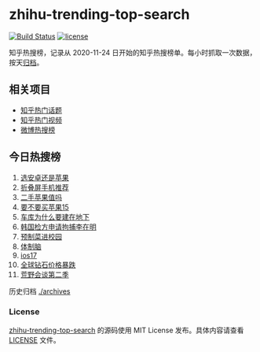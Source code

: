 # zhihu-trending-top-search

[![Build Status](https://github.com/justjavac/zhihu-trending-top-search/workflows/ci/badge.svg?branch=main)](https://github.com/justjavac/zhihu-trending-top-search/actions)
[![license](https://img.shields.io/github/license/justjavac/zhihu-trending-top-search)](https://github.com/justjavac/zhihu-trending-top-search/blob/main/LICENSE)

知乎热搜榜，记录从 2020-11-24 日开始的知乎热搜榜单。每小时抓取一次数据，按天[归档](./archives)。

## 相关项目

- [知乎热门话题](https://github.com/justjavac/zhihu-trending-hot-questions)
- [知乎热门视频](https://github.com/justjavac/zhihu-trending-hot-video)
- [微博热搜榜](https://github.com/justjavac/weibo-trending-hot-search)

## 今日热搜榜

<!-- BEGIN -->
<!-- 最后更新时间 Sat Sep 23 2023 12:08:02 GMT+0800 (China Standard Time) -->

1. [选安卓还是苹果](https://www.zhihu.com/search?q=%E9%80%89%E5%AE%89%E5%8D%93%E8%BF%98%E6%98%AF%E8%8B%B9%E6%9E%9C)
1. [折叠屏手机推荐](https://www.zhihu.com/search?q=%E6%8A%98%E5%8F%A0%E5%B1%8F%E6%89%8B%E6%9C%BA%E6%8E%A8%E8%8D%90)
1. [二手苹果值吗](https://www.zhihu.com/search?q=%E4%BA%8C%E6%89%8B%E8%8B%B9%E6%9E%9C%E5%80%BC%E5%90%97)
1. [要不要买苹果15](https://www.zhihu.com/search?q=%E8%A6%81%E4%B8%8D%E8%A6%81%E4%B9%B0%E8%8B%B9%E6%9E%9C15)
1. [车库为什么要建在地下](https://www.zhihu.com/search?q=%E8%BD%A6%E5%BA%93%E4%B8%BA%E4%BB%80%E4%B9%88%E8%A6%81%E5%BB%BA%E5%9C%A8%E5%9C%B0%E4%B8%8B)
1. [韩国检方申请拘捕李在明](https://www.zhihu.com/search?q=%E9%9F%A9%E5%9B%BD%E6%A3%80%E6%96%B9%E7%94%B3%E8%AF%B7%E6%8B%98%E6%8D%95%E6%9D%8E%E5%9C%A8%E6%98%8E)
1. [预制菜进校园](https://www.zhihu.com/search?q=%E9%A2%84%E5%88%B6%E8%8F%9C%E8%BF%9B%E6%A0%A1%E5%9B%AD)
1. [体制脑](https://www.zhihu.com/search?q=%E4%BD%93%E5%88%B6%E8%84%91)
1. [ios17](https://www.zhihu.com/search?q=ios17)
1. [全球钻石价格暴跌](https://www.zhihu.com/search?q=%E5%85%A8%E7%90%83%E9%92%BB%E7%9F%B3%E4%BB%B7%E6%A0%BC%E6%9A%B4%E8%B7%8C)
1. [荒野会谈第二季](https://www.zhihu.com/search?q=%E8%8D%92%E9%87%8E%E4%BC%9A%E8%B0%88%E7%AC%AC%E4%BA%8C%E5%AD%A3)

<!-- END -->

历史归档 [./archives](./archives)

### License

[zhihu-trending-top-search](https://github.com/justjavac/zhihu-trending-top-search) 的源码使用 MIT License
发布。具体内容请查看 [LICENSE](./LICENSE) 文件。
